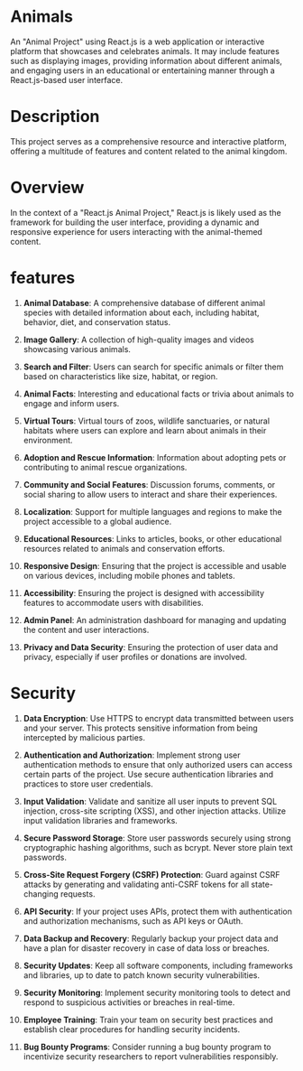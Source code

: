 # Animals

An "Animal Project" using React.js is a web application or interactive platform that showcases and celebrates animals. It may include features such as displaying images, providing information about different animals, and engaging users in an educational or entertaining manner through a React.js-based user interface.

# Description

This project serves as a comprehensive resource and interactive platform, offering a multitude of features and content related to the animal kingdom.

# Overview

In the context of a "React.js Animal Project," React.js is likely used as the framework for building the user interface, providing a dynamic and responsive experience for users interacting with the animal-themed content.


# features 

1. **Animal Database**: A comprehensive database of different animal species with detailed information about each, including habitat, behavior, diet, and conservation status.

2. **Image Gallery**: A collection of high-quality images and videos showcasing various animals.

3. **Search and Filter**: Users can search for specific animals or filter them based on characteristics like size, habitat, or region.

4. **Animal Facts**: Interesting and educational facts or trivia about animals to engage and inform users.

5. **Virtual Tours**: Virtual tours of zoos, wildlife sanctuaries, or natural habitats where users can explore and learn about animals in their environment.

6. **Adoption and Rescue Information**: Information about adopting pets or contributing to animal rescue organizations.
   
7. **Community and Social Features**: Discussion forums, comments, or social sharing to allow users to interact and share their experiences.

8. **Localization**: Support for multiple languages and regions to make the project accessible to a global audience.

9. **Educational Resources**: Links to articles, books, or other educational resources related to animals and conservation efforts.

10. **Responsive Design**: Ensuring that the project is accessible and usable on various devices, including mobile phones and tablets.

11. **Accessibility**: Ensuring the project is designed with accessibility features to accommodate users with disabilities.

12. **Admin Panel**: An administration dashboard for managing and updating the content and user interactions.

13. **Privacy and Data Security**: Ensuring the protection of user data and privacy, especially if user profiles or donations are involved.


# Security

1. **Data Encryption**: Use HTTPS to encrypt data transmitted between users and your server. This protects sensitive information from being intercepted by malicious parties.

2. **Authentication and Authorization**: Implement strong user authentication methods to ensure that only authorized users can access certain parts of the project. Use secure authentication libraries and practices to store user credentials.

3. **Input Validation**: Validate and sanitize all user inputs to prevent SQL injection, cross-site scripting (XSS), and other injection attacks. Utilize input validation libraries and frameworks.

4. **Secure Password Storage**: Store user passwords securely using strong cryptographic hashing algorithms, such as bcrypt. Never store plain text passwords.

5. **Cross-Site Request Forgery (CSRF) Protection**: Guard against CSRF attacks by generating and validating anti-CSRF tokens for all state-changing requests.

6. **API Security**: If your project uses APIs, protect them with authentication and authorization mechanisms, such as API keys or OAuth.

7. **Data Backup and Recovery**: Regularly backup your project data and have a plan for disaster recovery in case of data loss or breaches.

8. **Security Updates**: Keep all software components, including frameworks and libraries, up to date to patch known security vulnerabilities.

9. **Security Monitoring**: Implement security monitoring tools to detect and respond to suspicious activities or breaches in real-time.

10. **Employee Training**: Train your team on security best practices and establish clear procedures for handling security incidents.

11. **Bug Bounty Programs**: Consider running a bug bounty program to incentivize security researchers to report vulnerabilities responsibly.




